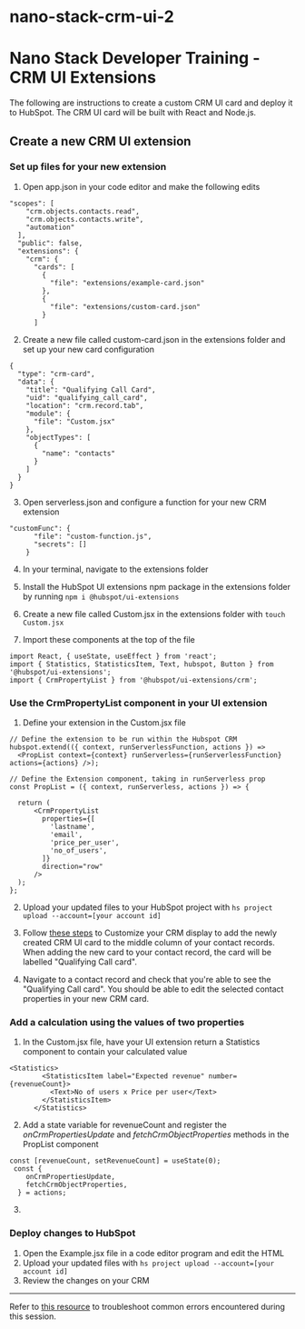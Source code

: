 # nano-stack-crm-ui-2
# Nano Stack Developer Training - CRM UI Extensions
The following are instructions to create a custom CRM UI card and deploy it to HubSpot. The CRM UI card will be built with React and Node.js. 

## Create a new CRM UI extension
### Set up files for your new extension 
1. Open app.json in your code editor and make the following edits 

```
"scopes": [
    "crm.objects.contacts.read",
    "crm.objects.contacts.write",
    "automation"
  ],
  "public": false,
  "extensions": {
    "crm": {
      "cards": [
        {
          "file": "extensions/example-card.json"
        },
        {
          "file": "extensions/custom-card.json"
        }
      ]
```

2. Create a new file called custom-card.json in the extensions folder and set up your new card configuration

```
{
  "type": "crm-card",
  "data": {
    "title": "Qualifying Call Card",
    "uid": "qualifying_call_card",
    "location": "crm.record.tab",
    "module": {
      "file": "Custom.jsx"
    },
    "objectTypes": [
      {
        "name": "contacts"
      }
    ]
  }
}
```

3. Open serverless.json and configure a function for your new CRM extension

```
"customFunc": {
      "file": "custom-function.js",
      "secrets": []
    }
```

4. In your terminal, navigate to the extensions folder 

5. Install the HubSpot UI extensions npm package in the extensions folder by running `npm i @hubspot/ui-extensions`

6. Create a new file called Custom.jsx in the extensions folder with `touch Custom.jsx`

7. Import these components at the top of the file

```
import React, { useState, useEffect } from 'react';
import { Statistics, StatisticsItem, Text, hubspot, Button } from '@hubspot/ui-extensions';
import { CrmPropertyList } from '@hubspot/ui-extensions/crm';
```

### Use the CrmPropertyList component in your UI extension

1. Define your extension in the Custom.jsx file 

```
// Define the extension to be run within the Hubspot CRM
hubspot.extend(({ context, runServerlessFunction, actions }) =>
  <PropList context={context} runServerless={runServerlessFunction} actions={actions} />);

// Define the Extension component, taking in runServerless prop
const PropList = ({ context, runServerless, actions }) => {

  return (
      <CrmPropertyList
        properties={[
          'lastname',
          'email',
          'price_per_user',
          'no_of_users',
        ]}
        direction="row"
      />
  );
};

``` 

2. Upload your updated files to your HubSpot project with `hs project upload --account=[your account id]`

3. Follow [these steps](https://knowledge.hubspot.com/object-settings/customize-the-middle-column-of-records#edit-the-middle-column-s-layout-and-content) to Customize your CRM display to add the newly created CRM UI card to the middle column of your contact records. When adding the new card to your contact record, the card will be labelled  "Qualifying Call card". 

4. Navigate to a contact record and check that you're able to see the "Qualifying Call card". You should be able to edit the selected contact properties in your new CRM card. 

### Add a calculation using the values of two properties
1. In the Custom.jsx file, have your UI extension return a Statistics component to contain your calculated value
```
<Statistics>
        <StatisticsItem label="Expected revenue" number={revenueCount}>
          <Text>No of users x Price per user</Text>
        </StatisticsItem>
      </Statistics>
```

2. Add a state variable for revenueCount and register the _onCrmPropertiesUpdate_ and _fetchCrmObjectProperties_ methods in the PropList component 

```
const [revenueCount, setRevenueCount] = useState(0);
 const {
    onCrmPropertiesUpdate,
    fetchCrmObjectProperties,
  } = actions;

```
3. 

### Deploy changes to HubSpot

1. Open the Example.jsx file in a code editor program and edit the HTML
2. Upload your updated files with `hs project upload --account=[your account id]`
3. Review the changes on your CRM

---
Refer to [this resource](https://docs.google.com/document/d/158lC7iaTETgKKQVDs4rdOBRZ_9vSUIBIlpByFh0b_4o/edit#heading=h.gzn6elt46xf7) to troubleshoot common errors encountered during this session. 
